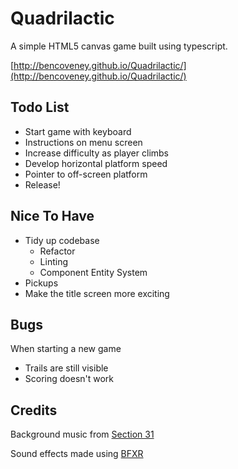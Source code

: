 # Quadrilactic

A simple HTML5 canvas game built using typescript.

[http://bencoveney.github.io/Quadrilactic/](http://bencoveney.github.io/Quadrilactic/)

## Todo List

- Start game with keyboard
- Instructions on menu screen
- Increase difficulty as player climbs
- Develop horizontal platform speed
- Pointer to off-screen platform
- Release!

## Nice To Have

- Tidy up codebase
  - Refactor
  - Linting
  - Component Entity System
- Pickups
- Make the title screen more exciting

## Bugs

When starting a new game
- Trails are still visible
- Scoring doesn't work

## Credits

Background music from [Section 31](http://opengameart.org/content/robotic-city-v2)

Sound effects made using [BFXR](http://www.bfxr.net)
